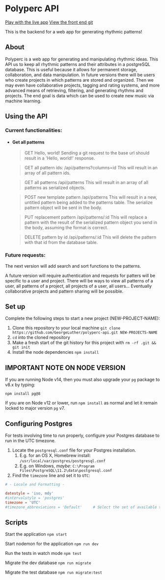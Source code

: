 # Polyperc API

[Play with the live app](https://polyperc-app.vercel.app "click here to explore Polyperc")
[View the front end git](https://github.com/GeorgeLuther/polyperc-app)

This is the backend for a web app for generating rhythmic patterns!

## About

Polyperc is a web app for generating and manipulating rhythmic ideas. This API us to keep all rhythmic patterns and their attributes in a postgreSQL database. This is useful because it allows for permanent storage, collaboration, and data manipulation. In future versions there will be users who create projects in which patterns are stored and organized. Then we may even have collaborative projects, tagging and rating systems, and more advanced means of retrieving, filtering, and generating rhythms and projects. The end goal is data which can be used to create new music via machine learning.

## Using the API

### Current functionalities:

- #### Get all patterns

   > GET Hello, world! 
   Sending a git request to the base url should result in a 'Hello, world!' response.

   > GET all pattern ids:
   /api/patterns?columns=id
   This will result in an array of all pattern ids.

   > GET all patterns
   /api/patterns
   This will result in an array of all patterns as serialized objects.

   > POST new template pattern
   /api/patterns
   This will result in a new, untitled pattern being added to the patterns table. The serialize pattern object will be sent in the body.

   > PUT replacement pattern
   /api/patterns/:id
   This will replace a pattern with the result of the serialized pattern object you send in the body, assuming the format is correct.

   > DELETE pattern by id
   /api/patterns/:id
   This will delete the pattern with that id from the database table.

### Future requests:

The next version will add search and sort functions to the patterns.

A future version will require authentication and requests for patters will be specific to a user and project. There will be ways to view all patterns of a user, all patterns of a project, all projects of a user, all users...
Eventually collaborative projects and pattern sharing will be possible.

## Set up

Complete the following steps to start a new project (NEW-PROJECT-NAME):

1. Clone this repository to your local machine `git clone https://github.com/GeorgeLuther/polyperc-api.git NEW-PROJECTS-NAME`
2. `cd` into the cloned repository
3. Make a fresh start of the git history for this project with `rm -rf .git && git init`
4. Install the node dependencies `npm install`

## IMPORTANT NOTE ON NODE VERSION

If you are running Node v14, then you must also upgrade your `pg` package to v8.x by typing:

`npm install pg@8`

If you are on Node v12 or lower, run `npm install` as normal and let it remain locked to major version `pg` v7.

## Configuring Postgres

For tests involving time to run properly, configure your Postgres database to run in the UTC timezone.

1. Locate the `postgresql.conf` file for your Postgres installation.
   1. E.g. for an OS X, Homebrew install: `/usr/local/var/postgres/postgresql.conf`
   2. E.g. on Windows, _maybe_: `C:\Program Files\PostgreSQL\11.2\data\postgresql.conf`
2. Find the `timezone` line and set it to `UTC`:

```conf
# - Locale and Formatting -

datestyle = 'iso, mdy'
#intervalstyle = 'postgres'
timezone = 'UTC'
#timezone_abbreviations = 'Default'     # Select the set of available time zone
```

## Scripts

Start the application `npm start`

Start nodemon for the application `npm run dev`

Run the tests in watch mode `npm test`

Migrate the dev database `npm run migrate`

Migrate the test database `npm run migrate:test`
